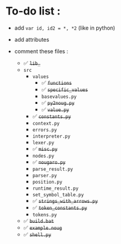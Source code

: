 # To-do list :
* add `var id, id2 = *, *2` (like in python)
* add attributes

* comment these files :
  * ✅ ~~`lib_`~~
  * `src`
    * `values`
      * ✅ ~~`functions`~~
      * ✅ ~~`specific_values`~~
      * `basevalues.py`
      * ✅ ~~`py2noug.py`~~
      * ✅ ~~`value.py`~~
    * ✅ ~~`constants.py`~~
    * `context.py`
    * `errors.py`
    * `interpreter.py`
    * `lexer.py`
    * ✅ ~~`misc.py`~~
    * `nodes.py`
    * ✅ ~~`nougaro.py`~~
    * `parse_result.py`
    * `parser.py`
    * `position.py`
    * `runtime_result.py`
    * `set_symbol_table.py`
    * ✅ ~~`strings_with_arrows.py`~~
    * ✅ ~~`token_constants.py`~~
    * `tokens.py`
  * ✅ ~~`build.bat`~~
  * ✅ ~~`example.noug`~~
  * ✅ ~~`shell.py`~~
